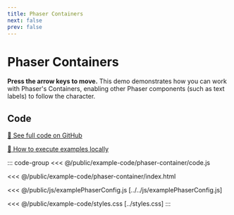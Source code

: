```yaml
---
title: Phaser Containers
next: false
prev: false
---
```


<script setup>
import ExampleFrame from '../../components/ExampleFrame.vue';
</script>

# Phaser Containers

**Press the arrow keys to move.** This demo demonstrates how you can work with Phaser's Containers, enabling other Phaser components (such as text labels) to follow the character.

<ExampleFrame :src="'../../example-code/phaser-container/index.html'" />

## Code

[:link: See full code on GitHub](https://github.com/Annoraaq/grid-engine/tree/master/docs/public/example-code/phaser-container)

[:open_book: How to execute examples locally](../../p/execute-examples-locally/index.html)

::: code-group
<<< @/public/example-code/phaser-container/code.js

<<< @/public/example-code/phaser-container/index.html

<<< @/public/js/examplePhaserConfig.js [../../js/examplePhaserConfig.js]

<<< @/public/example-code/styles.css [../styles.css]
:::
